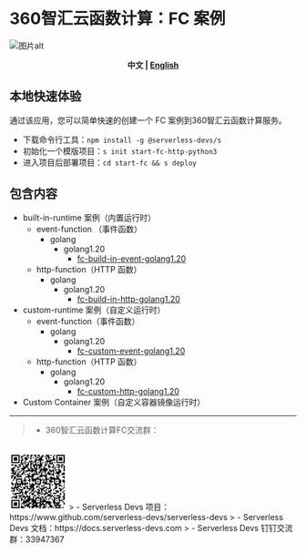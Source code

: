 # 360智汇云函数计算：FC 案例

![图片alt](https://serverless-article-picture.oss-cn-hangzhou.aliyuncs.com/1638188206727_20211129121647053051.png)

<p align="center"><b> 中文 | <a href="./readme_en.md"> English </a>  </b></p>

## 本地快速体验

通过该应用，您可以简单快速的创建一个 FC 案例到360智汇云函数计算服务。

- 下载命令行工具：`npm install -g @serverless-devs/s`
- 初始化一个模版项目：`s init start-fc-http-python3`
- 进入项目后部署项目：`cd start-fc && s deploy`

## 包含内容
- built-in-runtime 案例（内置运行时）
  - event-function （事件函数）
    - golang
      - golang1.20
        - [fc-build-in-event-golang1.20](built-in-runtime/event-function/golang/golang1.20/fc-build-in-event-golang1.20/)
  - http-function（HTTP 函数）
    - golang
      - golang1.20
        - [fc-build-in-http-golang1.20](built-in-runtime/http-function/golang/golang1.20/fc-build-in-http-golang1.20/)
- custom-runtime 案例（自定义运行时）
  - event-function（事件函数）
    - golang
      - golang1.20
        - [fc-custom-event-golang1.20](custom-runtime/event-function/golang/golang1.20/fc-custom-event-golang1.20/)
  - http-function（HTTP 函数）
    - golang
      - golang1.20
        - [fc-custom-http-golang1.20](custom-runtime//http-function/golang/golang1.20/fc-custom-http-golang1.20/)
- Custom Container 案例（自定义容器镜像运行时）

---

> - 360智汇云函数计算FC交流群：
<BR>
<img src="./assets/tuitui-feedback-group.gif" alt="描述文字" width="100" height="100">
> - Serverless Devs 项目：https://www.github.com/serverless-devs/serverless-devs
> - Serverless Devs 文档：https://docs.serverless-devs.com
> - Serverless Devs 钉钉交流群：33947367
